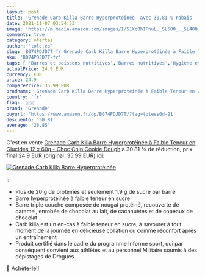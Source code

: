 ```yaml
---
layout: post
title: 'Grenade Carb Killa Barre Hyperprotéinée  avec 30.81 % rabais '
date: 2021-11-07 03:54:53
image: 'https://m.media-amazon.com/images/I/51Xc0h1PnuL._SL500_._SL400_.jpg'
comments: true
category: ofertas
author: 'tole.es'
slug: 'B074PDJD7T-fr Grenade Carb Killa Barre Hyperprotéinée à Faible Teneur en...'
sku: 'B074PDJD7T-fr'
tags: [ 'Barres et boissons nutritives','Barres nutritives','Hygiène et Santé','Nutrition et diététique','grenade', ]
actualPrice: 24.9 EUR
currency: EUR
price: 24.9
comparePrice: 35.99 EUR
prodname: 'Grenade Carb Killa Barre Hyperprotéinée à Faible Teneur en Glucides 12 x 60g - Choc Chip Cookie Dough'
country: 'fr'
flag: '🇫🇷'
brand: 'Grenade'
buyurl: 'https://www.amazon.fr/dp/B074PDJD7T/?tag=tolees0d-21'
descuento: '30.81'
average: '28.85'
---
```


C'est en vente [Grenade Carb Killa Barre Hyperprotéinée à Faible Teneur en Glucides 12 x 60g - Choc Chip Cookie Dough](https://www.amazon.fr/dp/B074PDJD7T/?tag=tolees0d-21)  à  30.81 % de réduction, prix final  24.9 EUR (original: 35.99 EUR) ici:

[![Grenade Carb Killa Barre Hyperprotéinée ](https://m.media-amazon.com/images/I/51Xc0h1PnuL._SL500_._SL400_.jpg)](https://www.amazon.fr/dp/B074PDJD7T/?tag=tolees0d-21)

ℹ️:

- Plus de 20 g de protéines et seulement 1,9 g de sucre par barre
- Barre hyperprotéinée à faible teneur en sucre
- Barre triple couche composée de nougat protéiné, recouverte de caramel, enrobée de chocolat au lait, de cacahuètes et de copeaux de chocolat
- Carb killa est un en-cas à faible teneur en sucre, à savourer à tout moment de la journée en délicieuse collation ou comme réconfort après un entraînement
- Produit certifié dans le cadre du programme Informe sport, qui par conséquent convient aux athlètes et au personnel Militaire soumis à des dépistages de Drogues

[🛒 Achète-le!!](https://www.amazon.fr/dp/B074PDJD7T/?tag=tolees0d-21)
